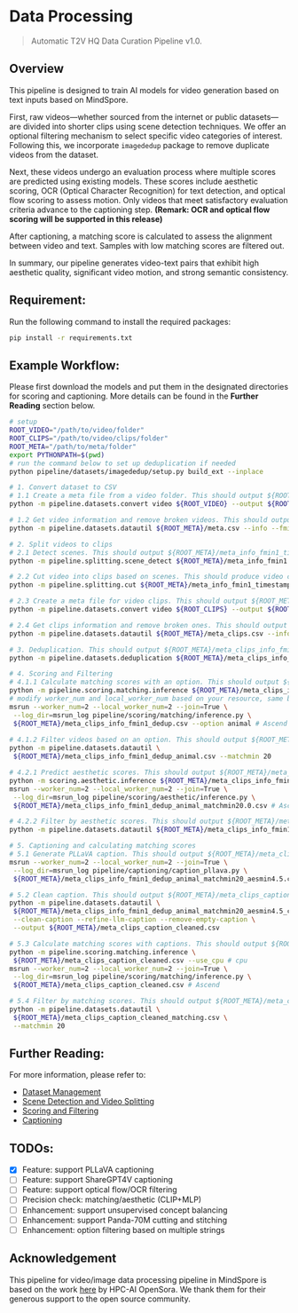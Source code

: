 # Data Processing
>Automatic T2V HQ Data Curation Pipeline v1.0.

## Overview
This pipeline is designed to train AI models for video generation 
based on text inputs based on MindSpore.

First, raw videos—whether sourced from the internet or public 
datasets—are divided into shorter clips using scene detection 
techniques. We offer an optional filtering mechanism to select 
specific video categories of interest. Following this, we incorporate 
`imagededup` package to remove duplicate videos from the dataset.

Next, these videos undergo an evaluation process where multiple 
scores are predicted using existing models. These scores include 
aesthetic scoring, OCR (Optical Character Recognition) for text 
detection, and optical flow scoring to assess motion. 
Only videos that meet satisfactory evaluation criteria advance 
to the captioning step. 
**(Remark: OCR and optical flow scoring will be supported in this 
release)**

After captioning, a matching score is calculated to assess the 
alignment between video and text. Samples with low matching scores
are filtered out.

In summary, our pipeline generates video-text pairs that exhibit 
high aesthetic quality, significant video motion, and strong 
semantic consistency.

## Requirement:
Run the following command to install the required packages:
```bash
pip install -r requirements.txt
```

## Example Workflow:

Please first download the models and put them in the designated 
directories for scoring and captioning. More details can be 
found in the **Further Reading** section below.

```bash
# setup
ROOT_VIDEO="/path/to/video/folder"
ROOT_CLIPS="/path/to/video/clips/folder"
ROOT_META="/path/to/meta/folder"
export PYTHONPATH=$(pwd)
# run the command below to set up deduplication if needed
python pipeline/datasets/imagededup/setup.py build_ext --inplace

# 1. Convert dataset to CSV
# 1.1 Create a meta file from a video folder. This should output ${ROOT_META}/meta.csv
python -m pipeline.datasets.convert video ${ROOT_VIDEO} --output ${ROOT_META}/meta.csv

# 1.2 Get video information and remove broken videos. This should output ${ROOT_META}/meta_info_fmin1.csv
python -m pipeline.datasets.datautil ${ROOT_META}/meta.csv --info --fmin 1

# 2. Split videos to clips
# 2.1 Detect scenes. This should output ${ROOT_META}/meta_info_fmin1_timestamp.csv
python -m pipeline.splitting.scene_detect ${ROOT_META}/meta_info_fmin1.csv

# 2.2 Cut video into clips based on scenes. This should produce video clips under ${ROOT_CLIPS}
python -m pipeline.splitting.cut ${ROOT_META}/meta_info_fmin1_timestamp.csv --save_dir ${ROOT_CLIPS}

# 2.3 Create a meta file for video clips. This should output ${ROOT_META}/meta_clips.csv
python -m pipeline.datasets.convert video ${ROOT_CLIPS} --output ${ROOT_META}/meta_clips.csv

# 2.4 Get clips information and remove broken ones. This should output ${ROOT_META}/meta_clips_info_fmin1.csv
python -m pipeline.datasets.datautil ${ROOT_META}/meta_clips.csv --info --fmin 1

# 3. Deduplication. This should output ${ROOT_META}/meta_clips_info_fmin1_dedup.csv
python -m pipeline.datasets.deduplication ${ROOT_META}/meta_clips_info_fmin1.csv

# 4. Scoring and Filtering
# 4.1.1 Calculate matching scores with an option. This should output ${ROOT_META}/meta_clips_info_fmin1_dedup_{args.option}.csv
python -m pipeline.scoring.matching.inference ${ROOT_META}/meta_clips_info_fmin1_dedup.csv --option animal --use_cpu # cpu
# modify worker_num and local_worker_num based on your resource, same below
msrun --worker_num=2 --local_worker_num=2 --join=True \
 --log_dir=msrun_log pipeline/scoring/matching/inference.py \
 ${ROOT_META}/meta_clips_info_fmin1_dedup.csv --option animal # Ascend
 
# 4.1.2 Filter videos based on an option. This should output ${ROOT_META}/meta_clips_info_fmin1_dedup_{args.option}_matchmin20.0.csv 
python -m pipeline.datasets.datautil \
 ${ROOT_META}/meta_clips_info_fmin1_dedup_animal.csv --matchmin 20

# 4.2.1 Predict aesthetic scores. This should output ${ROOT_META}/meta_clips_info_fmin1_dedup_{args.option}_matchmin20.0_aes.csv
python -m scoring.aesthetic.inference ${ROOT_META}/meta_clips_info_fmin1_dedup_animal_matchmin20.0.csv --use_cpu # cpu
msrun --worker_num=2 --local_worker_num=2 --join=True \
 --log_dir=msrun_log pipeline/scoring/aesthetic/inference.py \ 
 ${ROOT_META}/meta_clips_info_fmin1_dedup_animal_matchmin20.0.csv # Ascend

# 4.2.2 Filter by aesthetic scores. This should output ${ROOT_META}/meta_clips_info_fmin1_dedup_{args.option}_matchmin20_aesmin4.5.csv
python -m pipeline.datasets.datautil ${ROOT_META}/meta_clips_info_fmin1_dedup_animal_matchmin20.0_aes.csv --aesmin 4.5

# 5. Captioning and calculating matching scores
# 5.1 Generate PLLaVA caption. This should output ${ROOT_META}/meta_clips_info_fmin1_dedup_{args.option}_matchmin20_aesmin4.5_caption.csv
msrun --worker_num=2 --local_worker_num=2 --join=True \
 --log_dir=msrun_log pipeline/captioning/caption_pllava.py \
 ${ROOT_META}/meta_clips_info_fmin1_dedup_animal_matchmin20_aesmin4.5.csv # support Ascend only

# 5.2 Clean caption. This should output ${ROOT_META}/meta_clips_caption_cleaned.csv
python -m pipeline.datasets.datautil \
 ${ROOT_META}/meta_clips_info_fmin1_dedup_animal_matchmin20_aesmin4.5_caption.csv \
 --clean-caption --refine-llm-caption --remove-empty-caption \
 --output ${ROOT_META}/meta_clips_caption_cleaned.csv 

# 5.3 Calculate matching scores with captions. This should output ${ROOT_META}/meta_clips_caption_cleaned_matching.csv 
python -m pipeline.scoring.matching.inference \
 ${ROOT_META}/meta_clips_caption_cleaned.csv --use_cpu # cpu
msrun --worker_num=2 --local_worker_num=2 --join=True \
 --log_dir=msrun_log pipeline/scoring/matching/inference.py \
 ${ROOT_META}/meta_clips_caption_cleaned.csv # Ascend

# 5.4 Filter by matching scores. This should output ${ROOT_META}/meta_clips_caption_cleaned_matchmin20.0.csv
python -m pipeline.datasets.datautil \
 ${ROOT_META}/meta_clips_caption_cleaned_matching.csv \
 --matchmin 20
```

## Further Reading:
For more information, please refer to:
- [Dataset Management](./pipeline/datasets/README.md)
- [Scene Detection and Video Splitting](./pipeline/splitting/README.md)
- [Scoring and Filtering](./pipeline/scoring/README.md)
- [Captioning](./pipeline/captioning/README.md)

## TODOs:
- [x] Feature: support PLLaVA captioning
- [ ] Feature: support ShareGPT4V captioning
- [ ] Feature: support optical flow/OCR filtering
- [ ] Precision check: matching/aesthetic (CLIP+MLP)
- [ ] Enhancement: support unsupervised concept balancing
- [ ] Enhancement: support Panda-70M cutting and stitching
- [ ] Enhancement: option filtering based on multiple strings

## Acknowledgement
This pipeline for video/image data processing pipeline in MindSpore is 
based on the work [here](https://github.com/hpcaitech/Open-Sora/blob/main/docs/data_processing.md) by HPC-AI OpenSora. We thank them for their generous
support to the open source community.